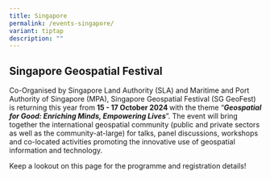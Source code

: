 ```yaml
---
title: Singapore
permalink: /events-singapore/
variant: tiptap
description: ""
---
```

<h2>Singapore Geospatial Festival</h2>
<p>Co-Organised by Singapore Land Authority (SLA) and Maritime and Port Authority
of Singapore (MPA), Singapore Geospatial Festival (SG GeoFest) is returning
this year from <strong>15 - 17 October 2024 </strong>with the theme “<strong><em>Geospatial for Good: Enriching Minds, Empowering Lives</em></strong>”.
The event will bring together the international geospatial community (public
and private sectors as well as the community-at-large) for talks, panel
discussions, workshops and co-located activities promoting the innovative
use of geospatial information and technology.</p>
<p>Keep a lookout on this page for the programme and registration details!</p>
<p></p>
<p></p>